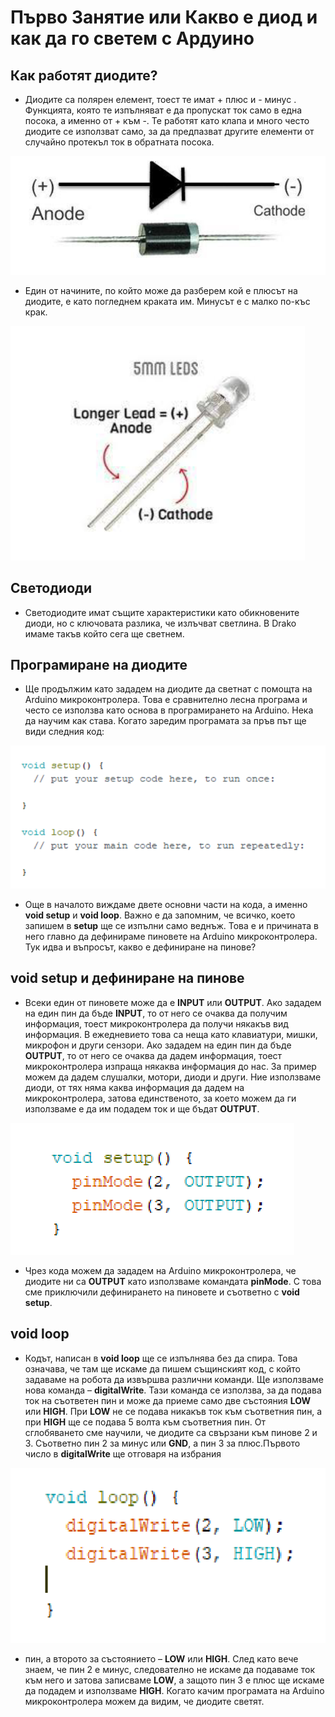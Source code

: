 # Първо Занятие или Какво е диод и как да го светем с Ардуино



## Как работят диодите?
* Диодите са полярен елемент, тоест те имат + плюс и             - минус . Функцията, която те изпълняват е да пропускат ток само в една посока, а именно от + към -. Те работят като клапа и много често диодите се използват само, за да предпазват другите елементи от случайно протекъл ток в обратната посока.

![Снимка на Диоди 1](diod1.png)

* Един от начините, по който може да разберем кой е плюсът на диодите, е като погледнем краката им. Минусът е с малко по-къс крак.

![Снимка на Диоди 2](diod2.png)

## Светодиоди

*  Светодиодите имат същите характеристики като обикновените диоди, но с ключовата разлика, че излъчват светлина. В Drako имаме такъв който сега ще светнем.

## Програмиране на диодите

* Ще продължим като зададем на диодите да светнат с помощта на Arduino микроконтролера. Това е сравнително лесна програма и често се използва като основа в програмирането на Arduino.
Нека да научим как става. Когато заредим програмата за  пръв път ще види следния код:

![Снимка на код 1](code1.png)

* Още в началото виждаме двете основни части на кода, а именно **void setup** и **void loop**.
Важно е да запомним, че всичко, което запишем в **setup**  ще се изпълни само веднъж. Това е и причината в него главно да дефинираме пиновете на Arduino  микроконтролера. Тук идва и въпросът, какво е дефиниране на пинове?

## **void setup** и дефиниране на пинове

* Всеки един от пиновете може да е **INPUT** или **OUTPUT**.
Ако зададем на един пин да бъде **INPUT**, то от него се очаква да получим информация, тоест микроконтролера да получи някакъв вид информация. В ежедневието това са неща като клавиатури, мишки, микрофон и други сензори.
Ако зададем на един пин да бъде **OUTPUT**, то от него се очаква да дадем информация, тоест микроконтролера изпраща някаква информация до нас. За пример можем да дадем слушалки, мотори, диоди и други.
Ние използваме диоди, от тях няма каква информация да дадем на микроконтролера, затова единственото, за което можем да ги използваме е да им подадем ток  и ще бъдат **OUTPUT**.

![Снимка на Код 2](code2.png)

* Чрез кода можем да зададем на Arduino микроконтролера, че диодите ни са **OUTPUT** като използваме командата **pinMode**.
С това сме приключили дефинирането на пиновете и съответно с **void setup**.

## void loop

* Кодът, написан в **void loop** ще се изпълнява без да спира. Това означава, че там ще искаме да пишем същинският код, с който задаваме на робота да извършва различни команди. Ще използваме нова команда – **digitalWrite**. Тази команда се използва, за да подава ток на съответен пин и може да приеме само две състояния **LOW** или **HIGH**. При **LOW** не се подава никакъв ток към съответния пин, а при **HIGH** ще се подава 5 волта към съответния пин. От сглобяването сме научили, че диодите са свързани към пинове 2 и 3. Съответно пин 2 за минус или **GND**, а пин 3 за плюс.Първото число в **digitalWrite** ще отговаря на избрания

![Снимка на Код 3](code3.png)

* пин, а второто за състоянието – **LOW** или **HIGH**.
След като вече знаем, че пин 2  е минус, следователно не искаме да подаваме ток към него и затова записваме **LOW**, а защото пин 3 е плюс ще искаме да подадем и използваме **HIGH**.
Когато качим програмата на Arduino микроконтролера можем да видим, че диодите светят.
